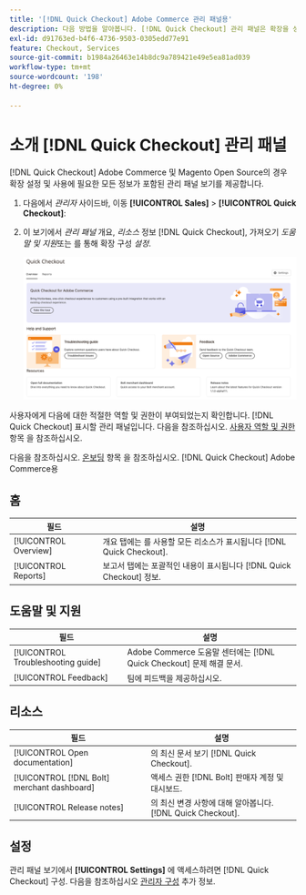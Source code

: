 ```yaml
---
title: '[!DNL Quick Checkout] Adobe Commerce 관리 패널용'
description: 다음 방법을 알아봅니다. [!DNL Quick Checkout] 관리 패널은 확장을 성공적으로 온보딩하고, 설정하고, 시각화하는 방법에 도움이 될 수 있습니다.
exl-id: d91763ed-b4f6-4736-9503-0305edd77e91
feature: Checkout, Services
source-git-commit: b1984a26463e14b8dc9a789421e49e5ea81ad039
workflow-type: tm+mt
source-wordcount: '198'
ht-degree: 0%

---
```


# 소개 [!DNL Quick Checkout] 관리 패널

[!DNL Quick Checkout] Adobe Commerce 및 Magento Open Source의 경우 확장 설정 및 사용에 필요한 모든 정보가 포함된 관리 패널 보기를 제공합니다.

1. 다음에서 _관리자_ 사이드바, 이동 **[!UICONTROL Sales]** > **[!UICONTROL Quick Checkout]**:
1. 이 보기에서 _관리 패널_ 개요, _리소스_ 정보 [!DNL Quick Checkout], 가져오기 _도움말 및 지원_&#x200B;또는 를 통해 확장 구성 _설정_.

   ![메뉴 빠른 체크아웃](assets/admin-panel-view.png)

사용자에게 다음에 대한 적절한 역할 및 권한이 부여되었는지 확인합니다. [!DNL Quick Checkout] 표시할 관리 패널입니다. 다음을 참조하십시오. [사용자 역할 및 권한](../quick-checkout/user-roles-setup.md) 항목 을 참조하십시오.

다음을 참조하십시오. [온보딩](../quick-checkout/onboarding.md) 항목 을 참조하십시오. [!DNL Quick Checkout] Adobe Commerce용

## 홈

| 필드 | 설명 |
|---|---|
| [!UICONTROL Overview] | 개요 탭에는 를 사용할 모든 리소스가 표시됩니다 [!DNL Quick Checkout]. |
| [!UICONTROL Reports] | 보고서 탭에는 포괄적인 내용이 표시됩니다 [!DNL Quick Checkout] 정보. |

## 도움말 및 지원

| 필드 | 설명 |
|---|---|
| [!UICONTROL Troubleshooting guide] | Adobe Commerce 도움말 센터에는 [!DNL Quick Checkout] 문제 해결 문서. |
| [!UICONTROL Feedback] | 팀에 피드백을 제공하십시오. |

## 리소스

| 필드 | 설명 |
|---|---|
| [!UICONTROL Open documentation] | 의 최신 문서 보기 [!DNL Quick Checkout]. |
| [!UICONTROL [!DNL Bolt] merchant dashboard] | 액세스 권한 [!DNL Bolt] 판매자 계정 및 대시보드. |
| [!UICONTROL Release notes] | 의 최신 변경 사항에 대해 알아봅니다. [!DNL Quick Checkout]. |

## 설정

관리 패널 보기에서 **[!UICONTROL Settings]** 에 액세스하려면 [!DNL Quick Checkout] 구성. 다음을 참조하십시오 [관리자 구성](onboarding.md#complete-admin-configuration) 추가 정보.
